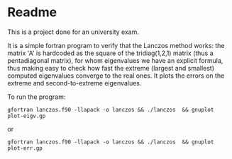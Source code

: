 # Readme

This is a project done for an university exam.

It is a simple fortran program to verify that the Lanczos method works: the matrix 'A' is hardcoded as the square of the tridiag(1,2,1) matrix (thus a pentadiagonal matrix), for whom eigenvalues we have an explicit formula, thus making easy to check how fast the extreme (largest and smallest) computed eigenvalues converge to the real ones. It plots the errors on the extreme and second-to-extreme eigenvalues.

To run the program:

	gfortran lanczos.f90 -llapack -o lanczos && ./lanczos  && gnuplot plot-eigv.gp

or

	gfortran lanczos.f90 -llapack -o lanczos && ./lanczos  && gnuplot plot-err.gp	
